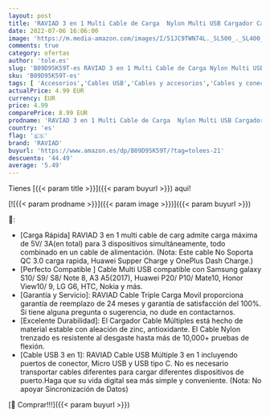 ```yaml
---
layout: post
title: 'RAVIAD 3 en 1 Multi Cable de Carga  Nylon Multi USB Cargador Cable Múltiples Micro USB Tipo C Compatible con Android Samsung Galaxy S10 S9 S8 S7  Huawei P30 P20  Honor  Kindle  LG  1.2M  Verde'
date: 2022-07-06 16:06:00
image: 'https://m.media-amazon.com/images/I/51JC9TWN74L._SL500_._SL400_.jpg'
comments: true
category: ofertas
author: 'tole.es'
slug: 'B09D95K59T-es RAVIAD 3 en 1 Multi Cable de Carga Nylon Multi USB...'
sku: 'B09D95K59T-es'
tags: [ 'Accesorios','Cables USB','Cables y accesorios','Cables y conectores','Informática','android','raviad','🇪🇸', ]
actualPrice: 4.99 EUR
currency: EUR
price: 4.99
comparePrice: 8.99 EUR
prodname: 'RAVIAD 3 en 1 Multi Cable de Carga  Nylon Multi USB Cargador Cable Múltiples Micro USB Tipo C Compatible con Android Samsung Galaxy S10 S9 S8 S7  Huawei P30 P20  Honor  Kindle  LG  1.2M  Verde'
country: 'es'
flag: '🇪🇸'
brand: 'RAVIAD'
buyurl: 'https://www.amazon.es/dp/B09D95K59T/?tag=tolees-21'
descuento: '44.49'
average: '5.49'
---
```


Tienes [{{< param title >}}]({{< param buyurl >}}) aqui!

[![{{< param prodname >}}]({{< param image >}})]({{< param buyurl >}})

🔎:

- [Carga Rápida] RAVIAD 3 en 1 multi cable de carg admite carga máxima de 5V/ 3A(en total) para 3 dispositivos simultáneamente, todo combinado en un cable de alimentación. (Nota: Este cable No Soporta QC 3.0 carga rapida, Huawei Supper Charge y OnePlus Dash Charge.)
- [Perfecto Compatible ] Cable Multi USB compatible con Samsung galaxy S10/ S9/ S8/ Note 8, A3 A5(2017), Huawei P20/ P10/ Mate10, Honor View10/ 9, LG G6, HTC, Nokia y más.
- [Garantía y Servicio]: RAVIAD Cable Triple Carga Movil proporciona garantía de reemplazo de 24 meses y garantía de satisfacción del 100%. Si tiene alguna pregunta o sugerencia, no dude en contactarnos.
- [Excelente Durabilidad]: El Cargador Cable Múltiples está hecho de material estable con aleación de zinc, antioxidante. El Cable Nylon trenzado es resistente al desgaste hasta más de 10,000+ pruebas de flexión.
- [Cable USB 3 en 1]: RAVIAD Cable USB Múltiple 3 en 1 incluyendo puertos de conector, Micro USB y USB tipo C. No es necesario transportar cables diferentes para cargar diferentes dispositivos de puerto.Haga que su vida digital sea más simple y conveniente. (Nota: No apoyar Sincronización de Datos)

[🛒 Comprar!!!]({{< param buyurl >}})
